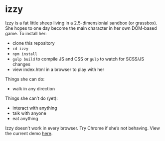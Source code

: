 # izzy

Izzy is a fat little sheep living in a 2.5-dimensionial sandbox (or grassbox). She hopes to one day become the main character in her own DOM-based game. To install her:

* clone this repository
* `cd izzy`
* `npm install`
* `gulp build` to compile JS and CSS or `gulp` to watch for SCSS/JS changes
* view index.html in a browser to play with her

Things she can do:

* walk in any direction

Things she can’t do (yet):

* interact with anything
* talk with anyone
* eat anything

Izzy doesn’t work in every browser. Try Chrome if she’s not behaving. View the current demo [here](http://codepen.io/anon/pen/OVYXjY).